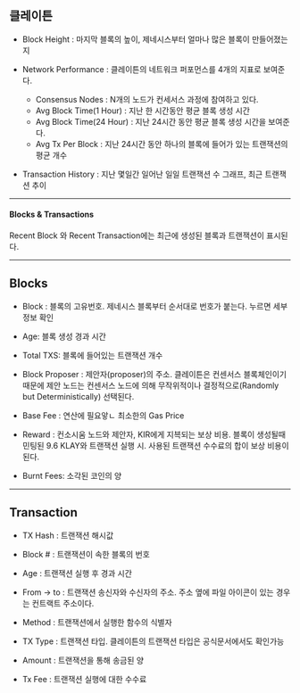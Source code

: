## 클레이튼

* Block Height : 마지막 블록의 높이, 제네시스부터 얼마나 많은 블록이 만들어졌는지

* Network Performance : 클레이튼의 네트워크 퍼포먼스를 4개의 지표로 보여준다.

    * Consensus Nodes : N개의 노드가 컨세서스 과정에 참여하고 있다.
    * Avg Block Time(1 Hour) : 지난 한 시간동안 평균 블록 생성 시간
    * Avg Block Time(24 Hour) : 지난 24시간 동안 평균 블록 생성 시간을 보여준다.
    * Avg Tx Per Block : 지난 24시간 동안 하나의 블록에 들어가 있는 트랜잭션의 평균 개수
* Transaction History : 지난 몇일간 일어난 일일 트랜잭션 수  그래프, 최근 트랜잭션 추이


------------------------------------------------------------

#### Blocks & Transactions 

Recent Block 와 Recent Transaction에는 최근에 생성된 블록과 트랜잭션이 표시된다.

------------------------------------------------------------

## Blocks 


* Block : 블록의 고유번호. 제네시스 블록부터 순서대로 번호가 붙는다. 누르면 세부 정보 확인

* Age: 블록 생성 경과 시간

* Total TXS: 블록에 들어있는 트랜잭션 개수

* Block Proposer : 제안자(proposer)의 주소. 클레이튼은 컨센서스 블록체인이기 때문에 제안 노드는 컨센서스 노드에 의해 무작위적이나 결정적으로(Randomly but Deterministically) 선택된다.

* Base Fee : 연산에 필요앟ㄴ 최소한의 Gas Price

* Reward : 컨소시움 노드와 제안자, KIR에게 지븍되는 보상 비용. 블록이 생성될때 민팅된 9.6 KLAY와 트랜잭션 실행 시. 사용된 트랜잭션 수수료의 합이 보상 비용이 된다.

* Burnt Fees: 소각된 코인의 양

------------------------------------------------------------

## Transaction 

* TX Hash : 트랜잭션 해시값

* Block # : 트랜잭션이 속한 블록의 번호

* Age :  트랜잭션 실행 후 경과 시간

* From -> to : 트랜잭션 송신자와 수신자의 주소. 주소 옆에 파일 아이콘이 있는 경우는 컨트랙트 주소이다.

* Method : 트랜잭션에서 실행한 함수의 식별자

* TX Type :  트랜잭션 타입. 클레이튼의 트랜잭션 타입은 공식문서에서도 확인가능

* Amount :  트랜잭션을 통해 송금된 양

* Tx Fee : 트랜잭션 실행에 대한 수수료

